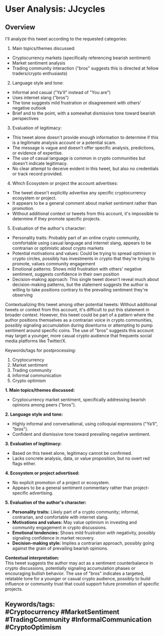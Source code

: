 # User Analysis: JJcycles

## Overview

<think>
I'll analyze this tweet according to the requested categories:

1. Main topics/themes discussed:
- Cryptocurrency markets (specifically referencing bearish sentiment)
- Market sentiment analysis
- Trading community interaction ("bros" suggests this is directed at fellow traders/crypto enthusiasts)

2. Language style and tone:
- Informal and casual ("Ya'll" instead of "You are")
- Uses internet slang ("bros")
- The tone suggests mild frustration or disagreement with others' negative outlook
- Brief and to the point, with a somewhat dismissive tone toward bearish perspectives

3. Evaluation of legitimacy:
- This tweet alone doesn't provide enough information to determine if this is a legitimate analysis account or a potential scam.
- The message is vague and doesn't offer specific analysis, predictions, or evidence of expertise.
- The use of casual language is common in crypto communities but doesn't indicate legitimacy.
- No clear attempt to deceive evident in this tweet, but also no credentials or track record provided.

4. Which Ecosystem or project the account advertises:
- The tweet doesn't explicitly advertise any specific cryptocurrency ecosystem or project.
- It appears to be a general comment about market sentiment rather than promotion.
- Without additional context or tweets from this account, it's impossible to determine if they promote specific projects.

5. Evaluation of the author's character:
- Personality traits: Probably part of an online crypto community, comfortable using casual language and internet slang, appears to be contrarian or optimistic about crypto markets
- Potential motivations and values: Could be trying to spread optimism in crypto circles, possibly has investments in crypto that they're trying to promote, values community engagement
- Emotional patterns: Shows mild frustration with others' negative sentiment, suggests confidence in their own position
- Decision-making approach: This single tweet doesn't reveal much about decision-making patterns, but the statement suggests the author is willing to take positions contrary to the prevailing sentiment they're observing

Contextualizing this tweet among other potential tweets:
Without additional tweets or context from this account, it's difficult to put this statement in broader context. However, this tweet could be part of a pattern where the author positions themselves as a contrarian voice in crypto communities, possibly signaling accumulation during downturns or attempting to pump sentiment around specific coins. The use of "bros" suggests this account may target a younger, more casual crypto audience that frequents social media platforms like Twitter/X.

Keywords/tags for postprocessing:
1. Cryptocurrency 
2. Market sentiment
3. Trading community
4. Informal communication
5. Crypto optimism
</think>

**1. Main topics/themes discussed:**  
- Cryptocurrency market sentiment, specifically addressing bearish opinions among peers ("bros").

**2. Language style and tone:**  
- Highly informal and conversational, using colloquial expressions ("Ya’ll", "bros").  
- Confident and dismissive tone toward prevailing negative sentiment.

**3. Evaluation of legitimacy:**  
- Based on this tweet alone, legitimacy cannot be confirmed.  
- Lacks concrete analysis, data, or value proposition, but no overt red flags either.

**4. Ecosystem or project advertised:**  
- No explicit promotion of a project or ecosystem.  
- Appears to be a general sentiment commentary rather than project-specific advertising.

**5. Evaluation of the author's character:**  
- **Personality traits:** Likely part of a crypto community; informal, contrarian, and comfortable with internet slang.  
- **Motivations and values:** May value optimism in investing and community engagement in crypto discussions.  
- **Emotional tendencies:** Shows mild frustration with negativity, possibly signaling confidence in market recovery.  
- **Decision-making style:** Implies a contrarian approach, possibly going against the grain of prevailing bearish opinions.

**Contextual interpretation:**  
This tweet suggests the author may act as a sentiment counterbalance in crypto discussions, potentially signaling accumulation phases or encouraging bullish behavior. The use of "bros" indicates a targeted, relatable tone for a younger or casual crypto audience, possibly to build influence or community trust that could support future promotion of specific projects.

**Keywords/tags:**  
#Cryptocurrency #MarketSentiment #TradingCommunity #InformalCommunication #CryptoOptimism
---
